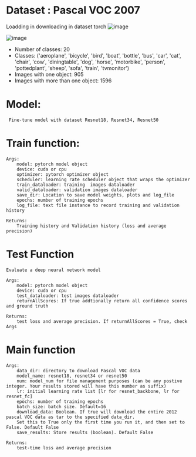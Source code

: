 # Dataset : Pascal VOC 2007
Loadding in downloading in dataset torch
![image](https://github.com/manh21082002/CNN_VOCDetection/assets/100988312/6563f4a1-ebfa-499d-a0ca-b17423ca593b)

![image](https://github.com/manh21082002/CNN_VOCDetection/assets/100988312/3e89b539-4488-4492-bd52-ef34e96d4c1a)

* Number of classes: 20
* Classes: ('aeroplane', 'bicycle', 'bird', 'boat', 'bottle', 'bus', 'car', 'cat', 'chair', 'cow', 'diningtable', 'dog', 'horse', 'motorbike', 'person', 'pottedplant', 'sheep', 'sofa', 'train', 'tvmonitor')
* Images with one object: 905
* Images with more than one object: 1596

# Model:
     Fine-tune model with dataset Resnet18, Resnet34, Resnet50

# Train function:

    Args:
        model: pytorch model object
        device: cuda or cpu
        optimizer: pytorch optimizer object
        scheduler: learning rate scheduler object that wraps the optimizer
        train_dataloader: training  images dataloader
        valid_dataloader: validation images dataloader
        save_dir: Location to save model weights, plots and log_file
        epochs: number of training epochs
        log_file: text file instance to record training and validation history

    Returns:
        Training history and Validation history (loss and average precision)
  # Test Function
    Evaluate a deep neural network model

    Args:
        model: pytorch model object
        device: cuda or cpu
        test_dataloader: test images dataloader
        returnAllScores: If true addtionally return all confidence scores and ground truth

    Returns:
        test loss and average precision. If returnAllScores = True, check Args

# Main function

    Args:
        data_dir: directory to download Pascal VOC data
        model_name: resnet18, resnet34 or resnet50
        num: model_num for file management purposes (can be any postive integer. Your results stored will have this number as suffix)
        lr: initial learning rate list [lr for resnet_backbone, lr for resnet_fc]
        epochs: number of training epochs
        batch_size: batch size. Default=16
        download_data: Boolean. If true will download the entire 2012 pascal VOC data as tar to the specified data_dir.
        Set this to True only the first time you run it, and then set to False. Default False
        save_results: Store results (boolean). Default False

    Returns:
        test-time loss and average precision
